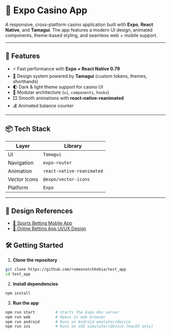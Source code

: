 # 🎰 Expo Casino App

A responsive, cross-platform casino application built with **Expo**, **React Native**, and **Tamagui**. The app features a modern UI design, animated components, theme-based styling, and seamless web + mobile support.

---

## 🚀 Features

- ⚡ Fast performance with **Expo + React Native 0.79**
- 🎨 Design system powered by **Tamagui** (custom tokens, themes, shorthands)
- 🌓 Dark & light theme support for casino UI
- 🧩 Modular architecture (`ui`, `components`, `hooks`)
- 🎞️ Smooth animations with **react-native-reanimated**
- 💰 Animated balance counter

---

## 📦 Tech Stack

| Layer        | Library                   |
| ------------ | ------------------------- |
| UI           | `Tamagui`                 |
| Navigation   | `expo-router`             |
| Animation    | `react-native-reanimated` |
| Vector Icons | `@expo/vector-icons`      |
| Platform     | `Expo`                    |

---

## 🎨 Design References

- [🎰 Sports Betting Mobile App](https://www.behance.net/gallery/211511987/Sports-Betting-Mobile-App)
- [📱 Online Betting App UI/UX Design](https://www.behance.net/gallery/204420341/Online-Betting-App-UI-UX-Design?tracking_source=search_projects|casino+app+design&l=14)

## 🛠️ Getting Started

1. **Clone the repository**

```bash
git clone https://github.com/romeonatchkebia/test_app
cd test_app
```

2. **Install dependencies**

```bash
npm install
```

3. **Run the app**

```bash
npm run start         # Starts the Expo dev server
npm run web           # Opens in web browser
npm run android       # Runs on Android emulator/device
npm run ios           # Runs on iOS simulator/device (macOS only)
```
